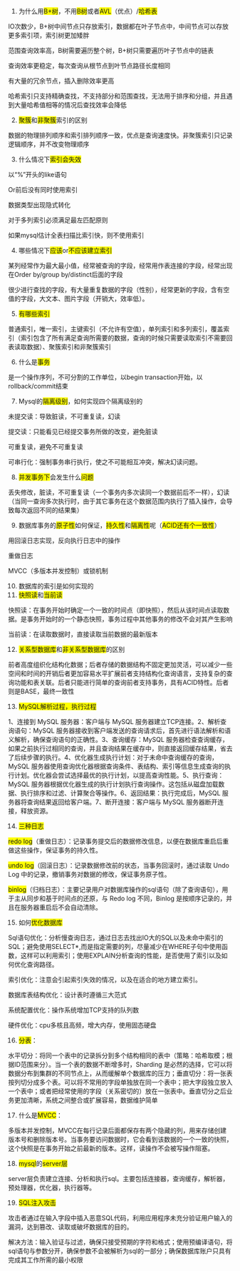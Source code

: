 1. 为什么用<font style="background-color:yellow;">B+树</font>，不用<font style="background-color:yellow;">B树</font>或者<font style="background-color:yellow;">AVL</font>（优点）/<font style="background-color:yellow;">哈希表</font>

IO次数少，B+树中间节点只存放索引，数据都在叶子节点中，中间节点可以存放更多索引项，索引树更加矮胖

范围查询效率高，B树需要遍历整个树，B+树只需要遍历叶子节点中的链表

查询效率更稳定，每次查询从根节点到叶节点路径长度相同

有大量的冗余节点，插入删除效率更高

哈希索引只支持精确查找，不支持部分和范围查找，无法用于排序和分组，并且遇到大量哈希值相等的情况后查找效率会降低

2. <font style="background-color:yellow;">聚簇</font>和<font style="background-color:yellow;">非聚簇</font>索引的区别

数据的物理排列顺序和索引排列顺序一致，优点是查询速度快。非聚簇索引只记录逻辑顺序，并不改变物理顺序

3. 什么情况下<font style="background-color:yellow;">索引会失效</font>

以“%”开头的like语句

Or前后没有同时使用索引

数据类型出现隐式转化

对于多列索引必须满足最左匹配原则

如果mysql估计全表扫描比索引快，则不使用索引

4. 哪些情况下<font style="background-color:yellow;">应该</font>or<font style="background-color:yellow;">不应该建立索引</font>

某列经常作为最大最小值，经常被查询的字段，经常用作表连接的字段，经常出现在Order by/group by/distinct后面的字段

很少进行查找的字段，有大量重复数据的字段（性别），经常更新的字段，含有空值的字段，大文本、图片字段（开销大，效率低）。

5. <font style="background-color:yellow;">有哪些索引</font>

普通索引，唯一索引，主键索引（不允许有空值），单列索引和多列索引，覆盖索引（索引包含了所有满足查询所需要的数据，查询的时候只需要读取索引不需要回表读取数据）、聚簇索引和非聚簇索引

6. 什么是<font style="background-color:yellow;">事务</font>

是一个操作序列，不可分割的工作单位，以begin transaction开始，以rollback/commit结束

7. Mysql的<font style="background-color:yellow;">隔离级别</font>，如何实现四个隔离级别的

未提交读：导致脏读，不可重复读，幻读

提交读：只能看见已经提交事务所做的改变，避免脏读

可重复读，避免不可重复读

可串行化：强制事务串行执行，使之不可能相互冲突，解决幻读问题。

8. <font style="background-color:yellow;">并发事务下</font>会发生什么<font style="background-color:yellow;">问题</font>

丢失修改，脏读，不可重复读（一个事务内多次读同一个数据前后不一样），幻读（当同一查询多次执行时，由于其它事务在这个数据范围内执行了插入操作，会导致每次返回不同的结果集）

9. 数据库事务的<font style="background-color:yellow;">原子性</font>如何保证，<font style="background-color:yellow;">持久性</font>和<font style="background-color:yellow;">隔离性</font>呢（<font style="background-color:yellow;">ACID还有个一致性</font>）

用回滚日志实现，反向执行日志中的操作

重做日志

MVCC（多版本并发控制）或锁机制

10. 数据库的索引是如何实现的
11. <font style="background-color:yellow;">快照读</font>和<font style="background-color:yellow;">当前读</font>

快照读：在事务开始时确定一个一致的时间点（即快照），然后从该时间点读取数据。是事务开始时的一个静态快照，事务过程中其他事务的修改不会对其产生影响

当前读：在读取数据时，直接读取当前数据的最新版本

12. <font style="background-color:yellow;">关系型数据库</font>和<font style="background-color:yellow;">非关系型数据库</font>的区别

前者高度组织化结构化数据；后者存储的数据结构不固定更加灵活，可以减少一些空间和时间的开销后者更加容易水平扩展前者支持结构化查询语言，支持复杂的查询功能和表关联。后者只能进行简单的查询前者支持事务，具有ACID特性。后者则是BASE，最终一致性

13. <font style="background-color:yellow;">MySQL解析过程，执行过程</font>

1、连接到 MySQL 服务器：客户端与 MySQL 服务器建立TCP连接。2、解析查询语句：MySQL 服务器接收到客户端发送的查询请求后，首先进行语法解析和语义解析，确保查询语句的正确性。3、查询缓存：MySQL 服务器检查查询缓存，如果之前执行过相同的查询，并且查询结果在缓存中，则直接返回缓存结果，省去了后续步骤的执行。4、优化器生成执行计划：对于未命中查询缓存的查询，MySQL 服务器使用查询优化器根据查询条件、表结构、索引等信息生成查询的执行计划。优化器会尝试选择最优的执行计划，以提高查询性能。5、执行查询：MySQL 服务器根据优化器生成的执行计划执行查询操作。这包括从磁盘加载数据、执行排序和过滤、计算聚合等操作。6、返回结果：执行完成后，MySQL 服务器将查询结果返回给客户端。7、断开连接：客户端与 MySQL 服务器断开连接，释放资源。

14. <font style="background-color:yellow;">三种日志</font>

<font style="background-color:yellow;">redo log</font>（重做日志）：记录事务提交后的数据修改信息，以便在数据库重启后重做这些操作，保证事务的持久性。

<font style="background-color:yellow;">undo log</font>（回滚日志）：记录数据修改前的状态，当事务回滚时，通过读取 Undo Log 中的记录，撤销事务对数据的修改，保证事务原子性。

<font style="background-color:yellow;">binlog</font>（归档日志）：主要记录用户对数据库操作的sql语句（除了查询语句），用于主从同步和基于时间点的还原，与 Redo log 不同，Binlog 是按顺序记录的，并且在服务器重启后不会自动清除。

15. 如何<font style="background-color:yellow;">优化数据库</font>

Sql语句优化：分析慢查询日志，通过日志去找出IO大的SQL以及未命中索引的SQL；避免使用SELECT*,而是指定需要的列，尽量减少在WHERE子句中使用函数，这样可以利用索引；使用EXPLAIN分析查询的性能，是否使用了索引以及如何优化查询路径。

索引优化：注意会引起索引失效的情况，以及在适合的地方建立索引。

数据库表结构优化：设计表时遵循三大范式

系统配置优化：操作系统增加TCP支持的队列数

硬件优化：cpu多核且高频，增大内存，使用固态硬盘

16. <font style="background-color:yellow;">分表</font>：

水平切分：将同一个表中的记录拆分到多个结构相同的表中（策略：哈希取模；根据ID范围来分）。当一个表的数据不断增多时，Sharding 是必然的选择，它可以将数据分布到集群的不同节点上，从而缓解单个数据库的压力；垂直切分：将一张表按列切分成多个表。可以将不常用的字段单独放在同一个表中；把大字段独立放入一个表中；或者把经常使用的字段（关系密切的）放在一张表中。垂直切分之后业务更加清晰，系统之间整合或扩展容易，数据维护简单

17. 什么是<font style="background-color:yellow;">MVCC</font>：

多版本并发控制，MVCC在每行记录后面都保存有两个隐藏的列，用来存储创建版本号和删除版本号。当事务要访问数据时，它会看到该数据的一个一致的快照，这个快照是在事务开始之前最新的版本。这样，读操作不会被写操作阻塞。

18. <font style="background-color:yellow;">mysql</font>的<font style="background-color:yellow;">server层</font>

server层负责建立连接、分析和执行sql。主要包括连接器，查询缓存，解析器，预处理器，优化器，执行器等。

19. <font style="background-color:yellow;">SQL注入攻击</font>

攻击者通过在输入字段中插入恶意SQL代码，利用应用程序未充分验证用户输入的漏洞，达到篡改、读取或破坏数据库的目的。

解决方法：输入验证与过滤，确保只接受预期的字符和格式；使用预编译语句，将sql语句与参数分开，确保参数不会被解析为sql的一部分；确保数据库账户只具有完成其工作所需的最小权限

